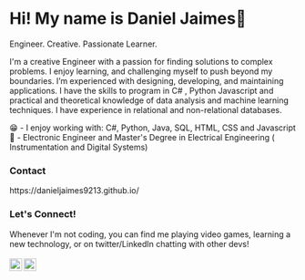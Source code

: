 # Hi! My name is Daniel Jaimes👋 
Engineer. Creative. Passionate Learner.

I'm a creative Engineer with a passion for finding solutions to complex problems. I enjoy learning, and challenging myself to push beyond my boundaries. I’m experienced with designing, developing, and maintaining applications. I have the skills to program in C# , Python Javascript and practical and theoretical knowledge of data analysis and machine learning techniques. I have experience in relational and non-relational databases.

😁 - I enjoy working with: C#, Python, Java, SQL, HTML, CSS and Javascript<br/>
📜 - Electronic Engineer and Master's Degree in Electrical Engineering ( Instrumentation and Digital Systems)<br/>

<h3> Contact </h3>
https://danieljaimes9213.github.io/
<br/>
<h3>Let's Connect!</h3>
 Whenever I'm not coding, you can find me playing video games, learning a new technology, or on twitter/LinkedIn chatting with other devs! 
 <br/>
 <br/>
<a href="https://twitter.com/DanielJaimes1">
  <img align="left" alt="Daniel Jaimes | Twitter" width="22px" src="https://raw.githubusercontent.com/peterthehan/peterthehan/master/assets/twitter.svg" />
</a>
<a href="https://www.linkedin.com/in/daniel-ricardo-jaimes-moreno-b29138128/">
  <img align="left" alt="Daniel's LinkedIN" width="22px" src="https://raw.githubusercontent.com/peterthehan/peterthehan/master/assets/linkedin.svg" />
</a>
<br>
<br>
<!--
**DanielJaimes9213/DanielJaimes9213** is a ✨ _special_ ✨ repository because its `README.md` (this file) appears on your GitHub profile.

Here are some ideas to get you started:

- 🔭 I’m currently working on ...
- 🌱 I’m currently learning ...
- 👯 I’m looking to collaborate on ...
- 🤔 I’m looking for help with ...
- 💬 Ask me about ...
- 📫 How to reach me: ...
- 😄 Pronouns: ...
- ⚡ Fun fact: ...
-->
